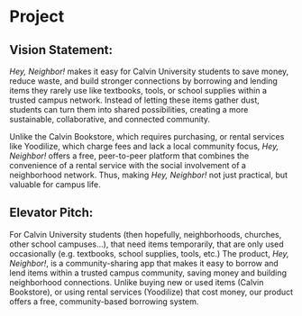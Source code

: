 # Project
## Vision Statement:
  *Hey, Neighbor!* makes it easy for Calvin University students to save money, reduce waste, and build stronger connections by borrowing and lending items they rarely use like textbooks, tools, or school supplies within a trusted campus network. Instead of letting these items gather dust, students can turn them into shared possibilities, creating a more sustainable, collaborative, and connected community.
 
  Unlike the Calvin Bookstore, which requires purchasing, or rental services like Yoodilize, which charge fees and lack a local community focus, *Hey, Neighbor!* offers a free, peer-to-peer platform that combines the convenience of a rental service with the social involvement of a neighborhood network. Thus, making *Hey, Neighbor!* not just practical, but valuable for campus life.

## Elevator Pitch:
For Calvin University students (then hopefully, neighborhoods, churches, other school campuses…), that need items temporarily, that are only used occasionally (e.g. textbooks, school supplies, tools, etc.) The product, *Hey, Neighbor!*, is a community-sharing app that makes it easy to borrow and lend items within a trusted campus community, saving money and building neighborhood connections. Unlike buying new or used items (Calvin Bookstore), or using rental services (Yoodilize) that cost money, our product offers a free, community-based borrowing system.
